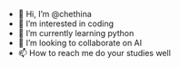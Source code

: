 - 👋 Hi, I’m @chethina
- 👀 I’m interested in coding
- 🌱 I’m currently learning python
- 💞️ I’m looking to collaborate on AI
- 📫 How to reach me do your studies well

<!---
chethina/chethina is a ✨ special ✨ repository because its `README.md` (this file) appears on your GitHub profile.
You can click the Preview link to take a look at your changes.
--->

